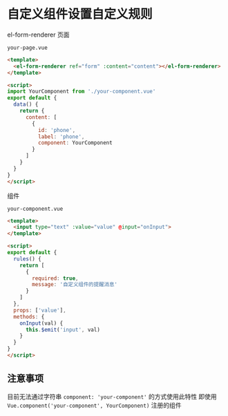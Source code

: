 # 自定义组件设置自定义规则

el-form-renderer 页面

`your-page.vue`

```html
<template>
  <el-form-renderer ref="form" :content="content"></el-form-renderer>
</template>

<script>
import YourComponent from './your-component.vue'
export default {
  data() {
    return {
      content: [
        {
          id: 'phone',
          label: 'phone',
          component: YourComponent
        }
      ]
    }
  }
}
</script>
```

组件

`your-component.vue`

```html
<template>
  <input type="text" :value="value" @input="onInput">
</template>

<script>
export default {
  rules() {
    return [
      {
        required: true,
        message: '自定义组件的提醒消息'
      }
    ]
  },
  props: ['value'],
  methods: {
    onInput(val) {
      this.$emit('input', val)
    }
  }
}
</script>
```

## 注意事项

目前无法通过字符串 `component: 'your-component'` 的方式使用此特性
即使用 `Vue.component('your-component', YourComponent)` 注册的组件